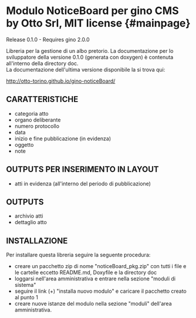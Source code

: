 Modulo NoticeBoard per gino CMS by Otto Srl, MIT license      {#mainpage}
===================================================================
Release 0.1.0 - Requires gino 2.0.0

Libreria per la gestione di un albo pretorio.
La documentazione per lo sviluppatore della versione 0.1.0 (generata con doxygen) è contenuta all'interno della directory doc.   
La documentazione dell'ultima versione disponibile la si trova qui:    

http://otto-torino.github.io/gino-noticeBoard/

CARATTERISTICHE
------------------------------
- categoria atto
- organo deliberante
- numero protocollo
- data
- inizio e fine pubblicazione (in evidenza)
- oggetto
- note

OUTPUTS PER INSERIMENTO IN LAYOUT
----------------------------------
- atti in evidenza (all'interno del periodo di pubblicazione)

OUTPUTS
------------------------------
- archivio atti
- dettaglio atto

INSTALLAZIONE
------------------------------
Per installare questa libreria seguire la seguente procedura:

- creare un pacchetto zip di nome "noticeBoard_pkg.zip" con tutti i file e le cartelle eccetto README.md, Doxyfile e la directory doc
- loggarsi nell'area amministrativa e entrare nella sezione "moduli di sistema"
- seguire il link (+) "installa nuovo modulo" e caricare il pacchetto creato al punto 1
- creare nuove istanze del modulo nella sezione "moduli" dell'area amministrativa.
